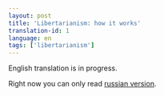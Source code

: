 ```yaml
---
layout: post
title: 'Libertarianism: how it works'
translation-id: 1
language: en
tags: ['libertarianism']
---
```


English translation is in progress.

Right now you can only read [russian version](http://paulmillr.com/posts/libertarianism-how-it-works-ru/).
